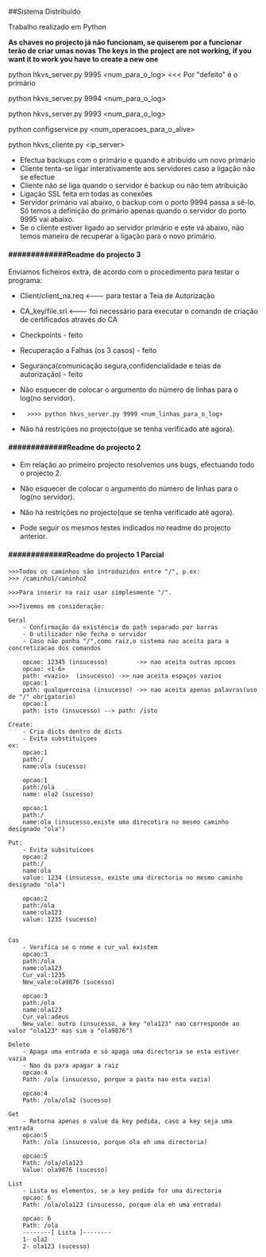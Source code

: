 ##Sistema Distribuído

Trabalho realizado em Python

**As chaves no projecto já não funcionam, se quiserem por a funcionar terão de criar umas novas
The keys in the project are not working, if you want it to work you have to create a new one**

python hkvs_server.py 9995 <num_para_o_log>    <<< Por "defeito" é o primário

python hkvs_server.py 9994 <num_para_o_log>

python hkvs_server.py 9993 <num_para_o_log>

python configservice.py <num_operacoes_para_o_alive> <timeout>

python hkvs_cliente.py <ip_server> <porto>


- Efectua backups com o primário e quando é atribuido um novo primário
- Cliente tenta-se ligar interativamente aos servidores caso a ligação não se efectue
- Cliente não se liga quando o servidor é backup ou não tem atribuição
- Ligação SSL feita em todas as conexões 
- Servidor primário vai abaixo, o backup com o porto 9994 passa a sê-lo. Só temos a definição do primário apenas quando o servidor do porto 9995 vai abaixo.
- Se o cliente estiver ligado ao servidor primário e este vá abaixo, não temos maneira de recuperar a ligação para o novo primário.
											


####		#############Readme do projecto 3 #################


Enviamos ficheiros extra, de acordo com o procedimento para testar o programa:

- Client/client_na.req 	<---		para testar a Teia de Autorização
- CA_key/file.srl		<---		foi necessário para executar o comando de criação de certificados através do CA

- Checkpoints 								- feito
- Recuperação a Falhas  (os 3 casos) 					- feito
- Segurança(comunicação segura,confidencialidade e teias de autorização) 	- feito


- Não esquecer de colocar o argumento do número de linhas para o log(no servidor).  
	
-		>>>> python hkvs_server.py 9999 <num_linhas_para_o_log>

- Não há restrições no projecto(que se tenha verificado até agora).


####		#############Readme do projecto 2 #################



- Em relação ao primeiro projecto resolvemos uns bugs, efectuando todo o projecto 2.

- Não esquecer de colocar o argumento do número de linhas para o log(no servidor).

- Não há restrições no projecto(que se tenha verificado até agora).

- Pode seguir os mesmos testes indicados no readme do projecto anterior.


											
####		#############Readme do projecto 1 Parcial #################
					


	>>>Todos os caminhos são introduzidos entre "/", p.ex:
	>>>	/caminho1/caminho2

	>>>Para inserir na raiz usar simplesmente "/".

	>>>Tivemos em consideração:

	Geral
		- Confirmação da existência do path separado por barras
		- O utilizador não fecha o servidor
		- Caso não ponha "/",como raiz,o sistema nao aceita para a concretizacao dos comandos

		opcao: 12345 (insucesso)		->> nao aceita outras opcoes
		opcao: <1-6>
		path: <vazio>  (insucesso) ->> nao aceita espaços vazios
		opcao:1
		path: qualquercoisa (insucesso) ->> nao aceita apenas palavras(uso de "/" obrigatorio)
		opcao:1
		path: isto (insucesso) --> path: /isto

	Create:
		- Cria dicts dentro de dicts 
		- Evita substituiçoes 	
	ex:
		opcao:1
		path:/
		name:ola (sucesso)

		opcao:1
		path:/ola
		name: ola2 (sucesso)

		opcao:1
		path:/
		name:ola (insucesso,existe uma direcotira no mesmo caminho designado "ola")

	Put:
		- Evita subsituicoes
		opcao:2
		path:/
		name:ola
		value: 1234 (insucesso, existe uma directoria no mesmo caminho designado "ola")

		opcao:2
		path:/ola
		name:ola123
		value: 1235 (sucesso)


	Cas
		- Verifica se o nome e cur_val existem
		opcao:3
		path:/ola
		name:ola123
		Cur_val:1235
		New_vale:ola9876 (sucesso)

		opcao:3
		path:/ola
		name:ola123
		Cur_val:adeus
		New_vale: outro (insucesso, a key "ola123" nao corresponde ao valor "ola123" mas sim a "ola9876")

	Delete
		- Apaga uma entrada e só apaga uma directoria se esta estiver vazia
		- Nao da para apagar a raiz
		opcao:4
		Path: /ola (insucesso, porque a pasta nao esta vazia)

		opcao:4
		Path: /ola/ola2 (sucesso)	

	Get
		- Retorna apenas o value da key pedida, caso a key seja uma entrada
		opcao:5
		Path: /ola (insucesso, porque ola eh uma directoria)

		opcao:5
		Path: /ola/ola123
		Value: ola9876 (sucesso)

	List
		- Lista os elementos, se a key pedida for uma directoria
		opcao: 6
		Path: /ola/ola123 (insucesso, porque ola eh uma entrada)

		opcao: 6
		Path: /ola
		--------[ Lista ]--------
		1- ola2
		2- ola123 (sucesso)
												
											

